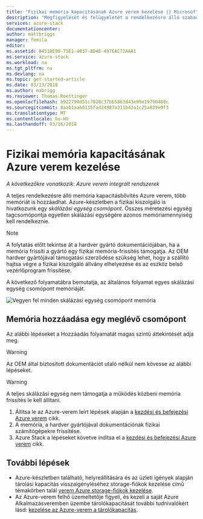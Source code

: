 ```yaml
---
title: "Fizikai memória kapacitásának Azure verem kezelése |} Microsoft Docs"
description: "Megfigyelését és felügyeletét a rendelkezésre álló szabad hely Azure verem."
services: azure-stack
documentationcenter: 
author: mattbriggs
manager: femila
editor: 
ms.assetid: 84518E90-75E1-4037-8D4E-497EAC72AAA1
ms.service: azure-stack
ms.workload: na
ms.tgt_pltfrm: na
ms.devlang: na
ms.topic: get-started-article
ms.date: 03/13/2018
ms.author: mabrigg
ms.reviewer: Thomas.Roettinger
ms.openlocfilehash: b922790d51c7028c37bb5863d43e99e19790488c
ms.sourcegitcommit: 8aab1aab0135fad24987a311b42a1c25a839e9f3
ms.translationtype: MT
ms.contentlocale: hu-HU
ms.lasthandoff: 03/16/2018
---
```

# <a name="manage-physical-memory-capacity-for-azure-stack"></a>Fizikai memória kapacitásának Azure verem kezelése

*A következőkre vonatkozik: Azure verem integrált rendszerek*

A teljes rendelkezésre álló memória kapacitásbővítés Azure verem, több memóriát is hozzáadhat. Azure-készletben a fizikai kiszolgáló is hivatkozunk egy *skálázási egység csomópont*. Összes méretezési egység tagcsomópontja egyetlen skálázási egységére azonos memóriamennyiség kell rendelkeznie.

> [!note]  
> A folytatás előtt tekintse át a hardver gyártó dokumentációjában, ha a memória frissíti a gyártó egy fizikai memória-frissítés támogatja. Az OEM hardver gyártójával támogatási szerződése szükség lehet, hogy a szállító hajtsa végre a fizikai kiszolgáló állvány elhelyezése és az eszköz belső vezérlőprogram frissítése.

A következő folyamatábra bemutatja, az általános folyamat egyes skálázási egység csomópont memóriáját.

![Vegyen fel minden skálázási egység csomópont memória](media\azure-stack-manage-storage-physical-capacity\process-to-add-memory-to-scale-unit.png)

## <a name="add-memory-to-an-existing-node"></a>Memória hozzáadása egy meglévő csomópont
Az alábbi lépéseket a Hozzáadás folyamatát magas szintű áttekintését adja meg. 

> [!Warning]  
Az OEM által biztosított dokumentációt utaló nélkül nem kövesse az alábbi lépéseket.

> [!Warning]  
A teljes skálázási egység nem támogatja a működés közbeni memória frissítés le kell állítani.

1. Állítsa le az Azure-verem leírt lépések alapján a [kezdési és befejezési Azure verem](azure-stack-start-and-stop.md) cikk.
2. A memória, a hardver gyártójával dokumentációnak fizikai számítógépekre frissítése.
3. Azure Stack a lépéseket követve indítsa el a [kezdési és befejezési Azure verem](azure-stack-start-and-stop.md) cikk.

## <a name="next-steps"></a>További lépések

 - Azure-készletben található, helyreállítására és az üzleti igények alapján tárolási kapacitás visszaigényléséhez storage-fiókok kezelése című témakörben talál [verem Azure storage-fiókok kezelése](azure-stack-manage-storage-accounts.md).
 - Az Azure-verem felhő üzemeltetője figyeli, és kezeli a saját Azure Alkalmazásveremben üzembe tárolókapacitását további tudnivalókért lásd: [kezelése az Azure-verem a tárolókapacitás](azure-stack-manage-storage-shares.md). 
